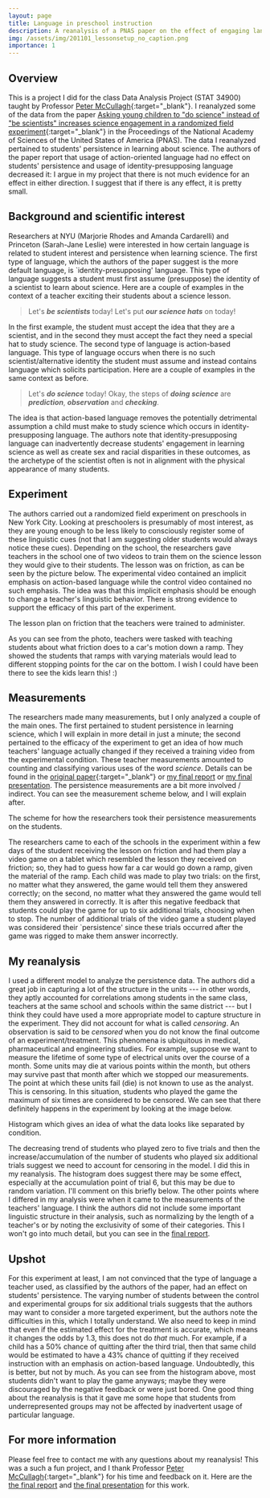 ```yaml
---
layout: page
title: Language in preschool instruction
description: A reanalysis of a PNAS paper on the effect of engaging language on preschoolers' persistence and interest in learning about science.
img: /assets/img/201101_lessonsetup_no_caption.png
importance: 1
---
```


## Overview

This is a project I did for the class Data Analysis Project (STAT 34900) taught by Professor [Peter McCullagh](https://www.stat.uchicago.edu/~pmcc/){:target="\_blank"}. I reanalyzed some of the data from the paper [Asking young children to "do science" instead of "be scientists" increases science engagement in a randomized field experiment](https://www.pnas.org/content/117/18/9808){:target="\_blank"} in the Proceedings of the National Academy of Sciences of the United States of America (PNAS). The data I reanalyzed pertained to students' persistence in learning about science. The authors of the paper report that usage of action-oriented language had no effect on students' persistence and usage of identity-presupposing language decreased it: I argue in my project that there is not much evidence for an effect in either direction. I suggest that if there is any effect, it is pretty small.

## Background and scientific interest

Researchers at NYU (Marjorie Rhodes and Amanda Cardarelli) and Princeton (Sarah-Jane Leslie) were interested in how certain language is related to student interest and persistence when learning science. The first type of language, which the authors of the paper suggest is the more default language, is `identity-presupposing' language. This type of language suggests a student must first assume (presuppose) the identity of a scientist to learn about science. Here are a couple of examples in the context of a teacher exciting their students about a science lesson.

> Let's ***be scientists*** today!
> Let's put ***our science hats*** on today!

In the first example, the student must accept the idea that they are a scientist, and in the second they must accept the fact they need a special hat to study science. The second type of language is action-based language. This type of language occurs when there is no such scientist/alternative identity the student must assume and instead contains language which solicits participation. Here are a couple of examples in the same context as before.

> Let's ***do science*** today!
> Okay, the steps of ***doing science*** are ***prediction***, ***observation*** and ***checking***.

The idea is that action-based language removes the potentially detrimental assumption a child must make to study science which occurs in identity-presupposing language. The authors note that identity-presupposing language can inadvertently decrease students' engagement in learning science as well as create sex and racial disparities in these outcomes, as the archetype of the scientist often is not in alignment with the physical appearance of many students.

## Experiment

The authors carried out a randomized field experiment on preschools in New York City. Looking at preschoolers is presumably of most interest, as they are young enough to be less likely to consciously register some of these linguistic cues (not that I am suggesting older students would always notice these cues). Depending on the school, the researchers gave teachers in the school one of two videos to train them on the science lesson they would give to their students. The lesson was on friction, as can be seen by the picture below. The experimental video contained an implicit emphasis on action-based language while the control video contained no such emphasis. The idea was that this implicit emphasis should be enough to change a teacher's linguistic behavior. There is strong evidence to support the efficacy of this part of the experiment. 

<div class="row justify-content-md-center">
        <img class="img-fluid rounded z-depth-1" src="{{ '/assets/img/201101_lessonsetup.png' | relative_url }}" alt="" title="example image"/>
</div>
<div class="caption">
    The lesson plan on friction that the teachers were trained to administer.
</div>

As you can see from the photo, teachers were tasked with teaching students about what friction does to a car's motion down a ramp. They showed the students that ramps with varying materials would lead to different stopping points for the car on the bottom. I wish I could have been there to see the kids learn this! :)


## Measurements

The researchers made many measurements, but I only analyzed a couple of the main ones. The first pertained to student persistence in learning science, which I will explain in more detail in just a minute; the second pertained to the efficacy of the experiment to get an idea of how much teachers' language actually changed if they received a training video from the experimental condition. These teacher measurements amounted to counting and classifying various uses of the word *science*. Details can be found in the [original paper](https://www.pnas.org/content/117/18/9808){:target="\_blank"} or <a href= "{{ '/assets/pdf/201209_finalreport_RhodesBrandon.pdf' | relative_url }}">my final report</a> or <a href= "{{ '/assets/pdf/201130_finalpresentation.pdf' | relative_url }}">my final presentation</a>. The persistence measurements are a bit more involved / indirect. You can see the measurement scheme below, and I will explain after.

<div class="row justify-content-md-center">
        <img class="img-fluid rounded z-depth-1" src="{{ '/assets/img/210107_persistence-game-scheme.png' | relative_url }}" alt="" title="example image"/>
</div>
<div class="caption">
    The scheme for how the researchers took their persistence measurements on the students.
</div>

The researchers came to each of the schools in the experiment within a few days of the student receiving the lesson on friction and had them play a video game on a tablet which resembled the lesson they received on friction; so, they had to guess how far a car would go down a ramp, given the material of the ramp. Each child was made to play two trials: on the first, no matter what they answered, the game would tell them they answered correctly; on the second, no matter what they answered the game would tell them they answered in correctly. It is after this negative feedback that students could play the game for up to six additional trials, choosing when to stop. The number of additional trials of the video game a student played was considered their `persistence' since these trials occurred after the game was rigged to make them answer incorrectly.


## My reanalysis

I used a different model to analyze the persistence data. The authors did a great job in capturing a lot of the structure in the units --- in other words, they aptly accounted for correlations among students in the same class, teachers at the same school and schools within the same district --- but I think they could have used a more appropriate model to capture structure in the experiment. They did not account for what is called *censoring*. An observation is said to be *censored* when you do not know the final outcome of an experiment/treatment. This phenomena is ubiquitous in medical, pharmaceutical and engineering studies. For example, suppose we want to measure the lifetime of some type of electrical units over the course of a month. Some units may die at various points within the month, but others may survive past that month after which we stopped our measurements. The point at which these units fail (die) is not known to use as the analyst. This is censoring. In this situation, students who played the game the maximum of six times are considered to be censored. We can see that there definitely happens in the experiment by looking at the image below.

<div class="row justify-content-md-center">
        <img class="img-fluid rounded z-depth-1" src="{{ '/assets/img/rawcounts-bycondition-corrected.png' | relative_url }}" alt="" title="example image"/>
</div>
<div class="caption">
    Histogram which gives an idea of what the data looks like separated by condition.
</div>

The decreasing trend of students who played zero to five trials and then the increase/accumulation of the number of students who played six additional trials suggest we need to account for censoring in the model. I did this in my reanalysis. The histogram does suggest there may be some effect, especially at the accumulation point of trial 6, but this may be due to random variation. I'll comment on this briefly below. The other points where I differed in my analysis were when it came to the measurements of the teachers' language. I think the authors did not include some important linguistic structure in their analysis, such as normalizing by the length of a teacher's or by noting the exclusivity of some of their categories. This I won't go into much detail, but you can see in the <a href= "{{ '/assets/pdf/201209_finalreport_RhodesBrandon.pdf' | relative_url }}">final report</a>.

## Upshot

For this experiment at least, I am not convinced that the type of language a teacher used, as classified by the authors of the paper, had an effect on students' persistence. The varying number of students between the control and experimental groups for six additional trials suggests that the authors may want to consider a more targeted experiment, but the authors note the difficulties in this, which I totally understand. We also need to keep in mind that even if the estimated effect for the treatment is accurate, which means it changes the odds by 1.3, this does not do *that* much. For example, if a child has a 50\% chance of quitting after the third trial, then that same child would be estimated to have a 43\% chance of quitting if they received instruction with an emphasis on action-based language. Undoubtedly, this is better, but not by much. As you can see from the histogram above, most students didn't want to play the game anyways; maybe they were discouraged by the negative feedback or were just bored. One good thing about the reanalysis is that it gave me some hope that students from underrepresented groups may not be affected by inadvertent usage of particular language.


## For more information

Please feel free to contact me with any questions about my reanalysis! This was a such a fun project, and I thank Professor [Peter McCullagh](https://www.stat.uchicago.edu/~pmcc/){:target="\_blank"} for his time and feedback on it. Here are the <a href= "{{ '/assets/pdf/201209_finalreport_RhodesBrandon.pdf' | relative_url }}">the final report</a> and <a href= "{{ '/assets/pdf/201130_finalpresentation.pdf' | relative_url }}">the final presentation</a> for this work.
